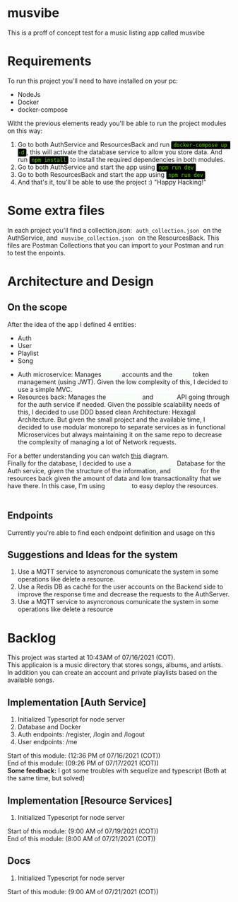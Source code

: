 # musvibe
This is a proff of concept test for a music listing app called musvibe

# Requirements

To run this project you'll need to have installed on your pc:<br>
<ul>
    <li>NodeJs</li>
    <li>Docker</li>
    <li>docker-compose</li>
</ul>
Witht the previous elements ready you'll be able to run the project modules on this way:<br>
<ol>
    <li>Go to both AuthService and ResourcesBack and run <code class="terminal">docker-compose up -d</code>, this will activate the database service to allow you store data. And run <code class="terminal">npm install</code> to install the required dependencies in both modules.</li>
    <li>Go to both AuthService and start the app using <code class="terminal">npm run dev</code></li>
    <li>Go to both ResourcesBack and start the app using <code class="terminal">npm run dev</code></li>
    <li>And that's it, tou'll be able to use the project :) "Happy Hacking!"</li>
</ol>


# Some extra files

In each project you'll find a collection.json: <code>auth_collection.json</code> on the AuthService, and <code>musvibe_collection.json</code> on the ResourcesBack. This files are Postman Collections that you can import to your Postman and run to test the enpoints.

# Architecture and Design

## **On the scope**

After the idea of the app I defined 4 entities:<br>
<ul>
    <li>Auth</li>
    <li>User</li>
    <li>Playlist</li>
    <li>Song</li>
</ul>
<ul>
    <li>Auth microservice: Manages <code class="tomato">User</code> accounts and the <code  class="tomato">Auth</code> token management (using JWT). Given the low complexity of this, I decided to use a simple MVC.</li>
    <li>Resources back: Manages the <code  class="tomato">Playlists</code> and <code  class="tomato">Songs</code> API going through for the auth service if needed. Given the possible scalability needs of this, I decided to use DDD based clean Architecture: Hexagal Architecture. But given the small project and the available time, I decided to use modular monorepo to separate services as in functional Microservices but always maintaining it on the same repo to decrease the complexity of managing a lot of Network requests.</li>
</ul>
For a better understanding you can watch <a href="https://github.com/jmcontreras10/musvibe/blob/main/arch.png?raw=true">this</a> diagram.<br>
Finally for the database, I decided to use a <code  class="tomato">PostgressSQL</code> Database for the Auth service, given the structure of the information, and <code  class="tomato">MongoDB</code> for the resources back given the amount of data and low transactionality that we have there. In this case, I'm using <code  class="tomato">Docker</code> to easy deploy the resources.<br><br>

## **Endpoints**
Currently you're able to find each endpoint definition and usage on this
## **Suggestions and Ideas for the system**
<ol>
    <li>Use a MQTT service to asyncronous comunicate the system in some operations like delete a resource.</li>
    <li>Use a Redis DB as caché for the user accounts on the Backend side to improve the response time and decrease the requests to the AuthServer.</li>
    <li>Use a MQTT service to asyncronous comunicate the system in some operations like delete a resource</li>
</ol>

# Backlog

This project was started at 10:43AM of 07/16/2021 (COT).<br>
This applicaion is a music directory that stores songs, albums, and artists.<br>
In addition you can create an account and private playlists based on the available songs.



## Implementation [Auth Service] 
<ol>
    <li>Initialized Typescript for node server</li>
    <li>Database and Docker</li>
    <li>Auth endpoints: /register, /login and /logout</li>
    <li>User endpoints: /me</li>
</ol>
Start of this module: (12:36 PM of 07/16/2021 (COT))<br>
End of this module: (09:26 PM of 07/17/2021 (COT))<br>
<strong>Some feedback:</strong> I got some troubles with sequelize and typescript (Both at the same time, but solved)

## Implementation [Resource Services]
<ol>
    <li>Initialized Typescript for node server</li>
</ol>
Start of this module: (9:00 AM of 07/19/2021 (COT))<br>
End of this module: (8:00 AM of 07/21/2021 (COT))<br>

## Docs
<ol>
    <li>Initialized Typescript for node server</li>
</ol>
Start of this module: (9:00 AM of 07/21/2021 (COT))<br>

<style>
    code{
        padding: 2px 5px;
        border-radius: 3px;
    }

    .tomato {
        background-color:#c0ffc821;
        color: white;
    }

    .terminal{   
        background-color: #000;
        color: #63de00;
    }
</style>